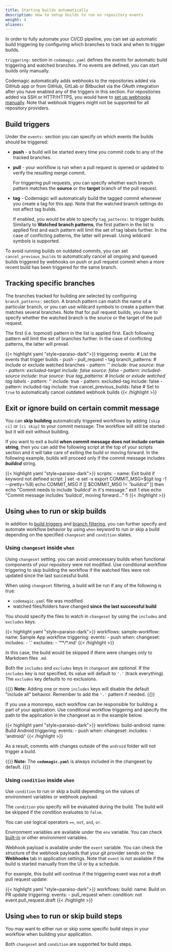 ```yaml
---
title: Starting builds automatically
description: How to setup builds to run on repository events
weight: 4
aliases: 
---
```



In order to fully automate your CI/CD pipeline, you can set up automatic build triggering by configuring which branches to track and when to trigger builds.

`triggering:` section in `codemagic.yaml` defines the events for automatic build triggering and watched branches. If no events are defined, you can start builds only manually.

Codemagic automatically adds webhooks to the repositories added via GitHub app or from GitHub, GitLab or Bitbucket via the OAuth integration after you have enabled any of the triggers in this section. For repositories added via SSH or HTTP/HTTPS, you would have to [set up webhooks manually](../building/webhooks). Note that webhook triggers might not be supported for all repository providers.



## Build triggers

Under the `events:` section you can specify on which events the builds should be triggered:
- **push** - a build will be started every time you commit code to any of the tracked branches.
- **pull** - your workflow is run when a pull request is opened or updated to verify the resulting merge commit.
     
    For triggering pull requests, you can specify whether each branch pattern matches the **source** or the **target** branch of the pull request.

- **tag** - Codemagic will automatically build the tagged commit whenever you create a tag for this app. Note that the watched branch settings do not affect tag builds.

    If enabled, you would be able to specify `tag_patterns:` to trigger builds. Similarly to **Watched branch patterns**, the first pattern in the list is applied first and each pattern will limit the set of tag labels further. In the case of conflicting patterns, the latter will prevail. Using wildcard symbols is supported.

To avoid running builds on outdated commits, you can set `cancel_previous_builds` to automatically cancel all ongoing and queued builds triggered by webhooks on push or pull request commit when a more recent build has been triggered for the same branch.



## Tracking specific branches

The branches tracked for building are selected by configuring `branch_patterns:` section. 
A branch pattern can match the name of a particular branch, or you can use wildcard symbols to create a pattern that matches several branches. Note that for pull request builds, you have to specify whether the watched branch is the source or the target of the pull request.

The first (i.e. topmost) pattern in the list is applied first. Each following pattern will limit the set of branches further. In the case of conflicting patterns, the latter will prevail.


{{< highlight yaml "style=paraiso-dark">}}
triggering:
  events:                       # List the events that trigger builds
    - push
    - pull_request
    - tag
  branch_patterns:              # Include or exclude watched branches
    - pattern: '*'
      include: true
      source: true
    - pattern: excluded-target
      include: false
      source: false
    - pattern: included-source
      include: true
      source: true
  tag_patterns:                 # Include or exlude watched tag labels
    - pattern: '*'
      include: true
    - pattern: excluded-tag
      include: false
    - pattern: included-tag
      include: true
  cancel_previous_builds: false  # Set to `true` to automatically cancel outdated webhook builds
{{< /highlight >}}


## Exit or ignore build on certain commit message

You can **skip building** automatically triggered workflows by adding `[skip ci]` or `[ci skip]` to your commit message. The workflow will still be started but it will exit without building.

If you want to exit a build **when commit message does not include certain string**, then you can add the following script at the top of your scripts section and it will take care of exiting the build or moving forward. In the following example, builds will proceed only if the commit message includes **_buildcd_** string.

{{< highlight yaml "style=paraiso-dark">}}
  scripts:
    - name: Exit build if keyword not defined
      script: | 
        set -e
        set -x
        export COMMIT_MSG=$(git log -1 --pretty=%B)
        echo COMMIT_MSG
        if [[ $COMMIT_MSG != *"buildcd"* ]]
          then
            echo "Commit needs to include 'buildcd' in it's message."
            exit 1
          else 
            echo "Commit message includes 'buildcd', moving forward..."
        fi 
{{< /highlight >}}




## Using `when` to run or skip builds

In addition to [build triggers](#build-triggers) and [branch filtering](#tracking-specific-branches), you can further specify and automate workflow behavior by using `when` keyword to run or skip a build depending on the specified `changeset` and `condition` states.

### Using `changeset` inside `when`

Using `changeset` setting. you can avoid unnecessary builds when functional components of your repository were not modified. Use conditional workflow triggering to skip building the workflow if the watched files were not updated since the last successful build.

When using `changeset` filtering, a build will be run if any of the following is true:
- `codemagic.yaml` file was modified
- watched files/folders have changed **since the last successful build**

You should specify the files to watch in `changeset` by using the `includes` and `excludes` keys.

{{< highlight yaml "style=paraiso-dark">}}
workflows:
  sample-workflow:
    name: Sample App workflow
    triggering:
      events:
        - push
    when:
      changeset:
        includes:
          - '.'
        excludes:
          - '**/*.md'
{{< /highlight >}}


In this case, the build would be skipped if there were changes only to Markdown files `.md`.

Both the `includes` and `excludes` keys in `changeset` are *optional*. If the `includes` key is not specified, its value will default to `'.'` (track everything). The `excludes` key defaults to no exclusions.

{{<notebox>}}
**Note:** Adding one or more `includes` keys will disable the default "include all" behavior. Remember to add the `'.'` pattern if needed.
{{</notebox>}}

If you use a monorepo, each workflow can be responsible for building a part of your application. Use conditional workflow triggering and specify the path to the application in the changeset as in the example below.

{{< highlight yaml "style=paraiso-dark">}}
workflows:
  build-android:
    name: Build Android
    triggering:
      events:
        - push
    when:
      changeset:
        includes:
          - 'android/'
{{< /highlight >}}


As a result, commits with changes outside of the `android` folder will not trigger a build.

{{<notebox>}}
**Note:** The **`codemagic.yaml`** is always included in the changeset by default.
{{</notebox>}}



### Using `condition` inside `when`

Use `condition` to run or skip a build depending on the values of environment variables or webhook payload.

The `condition` you specify will be evaluated during the build. The build will be skipped if the condition evaluates to `false`.

You can use logical operators `==`, `not`, `and`, `or`.

Environment variables are available under the `env` variable. You can check [built-in](https://docs.codemagic.io/variables/environment-variables/) or other environment variables.

Webhook payload is available under the `event` variable. You can check the structure of the webhook payloads that your git provider sends on the **Webhooks** tab in application settings. Note that `event` is not available if the build is started manually from the UI or by a schedule.

For example, this build will continue if the triggering event was *not* a draft pull request update:

{{< highlight yaml "style=paraiso-dark">}}
workflows:
  build:
    name: Build on PR update
    triggering:
      events:
        - pull_request
    when:
      condition: not event.pull_request.draft
{{< /highlight >}}


## Using `when` to run or skip build steps

You may want to either run or skip some specific build steps in your workflow when building your application.

Both `changeset` and `condition` are supported for build steps.

